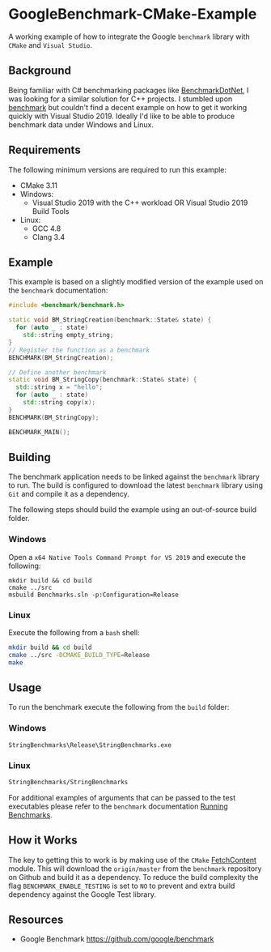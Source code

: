 # GoogleBenchmark-CMake-Example

A working example of how to integrate the Google `benchmark` library with 
`CMake` and `Visual Studio`.

## Background

Being familiar with C# benchmarking packages like 
[BenchmarkDotNet](https://github.com/dotnet/BenchmarkDotNet), I was looking for
a similar solution for C++ projects. I stumbled upon 
[benchmark](https://github.com/google/benchmark) but couldn't find a decent 
example on how to get it working quickly with Visual Studio 2019. Ideally I'd 
like to be able to produce benchmark data under Windows and Linux.

## Requirements

The following minimum versions are required to run this example:

* CMake 3.11
* Windows:
  * Visual Studio 2019 with the C++ workload 
      OR
    Visual Studio 2019 Build Tools
* Linux:
  * GCC 4.8
  * Clang 3.4

## Example

This example is based on a slightly modified version of the example used on the
`benchmark` documentation:

```c++
#include <benchmark/benchmark.h>

static void BM_StringCreation(benchmark::State& state) {
  for (auto _ : state)
    std::string empty_string;
}
// Register the function as a benchmark
BENCHMARK(BM_StringCreation);

// Define another benchmark
static void BM_StringCopy(benchmark::State& state) {
  std::string x = "hello";
  for (auto _ : state)
    std::string copy(x);
}
BENCHMARK(BM_StringCopy);

BENCHMARK_MAIN();
```

## Building

The benchmark application needs to be linked against the `benchmark` library to
run. The build is configured to download the latest `benchmark` library using 
`Git` and compile it as a dependency.

The following steps should build the example using an out-of-source build 
folder.

### Windows

Open a `x64 Native Tools Command Prompt for VS 2019` and execute the following:

```batch
mkdir build && cd build
cmake ../src
msbuild Benchmarks.sln -p:Configuration=Release
```

### Linux

Execute the following from a `bash` shell:
```bash
mkdir build && cd build
cmake ../src -DCMAKE_BUILD_TYPE=Release
make
```

## Usage

To run the benchmark execute the following from the `build` folder:

### Windows
```batch
StringBenchmarks\Release\StringBenchmarks.exe
```

### Linux
```bash
StringBenchmarks/StringBenchmarks
```

For additional examples of arguments that can be passed to the test executables
please refer to the `benchmark` documentation
[Running Benchmarks](https://github.com/google/benchmark#running-benchmarks).

## How it Works

The key to getting this to work is by making use of the `CMake` 
[FetchContent](https://cliutils.gitlab.io/modern-cmake/chapters/projects/fetch.html)
module. This will download the `origin/master` from the `benchmark` repository
on Github and build it as a dependency. To reduce the build complexity the flag
`BENCHMARK_ENABLE_TESTING` is set to `NO` to prevent and extra build dependency
against the Google Test library.

## Resources

* Google Benchmark https://github.com/google/benchmark
